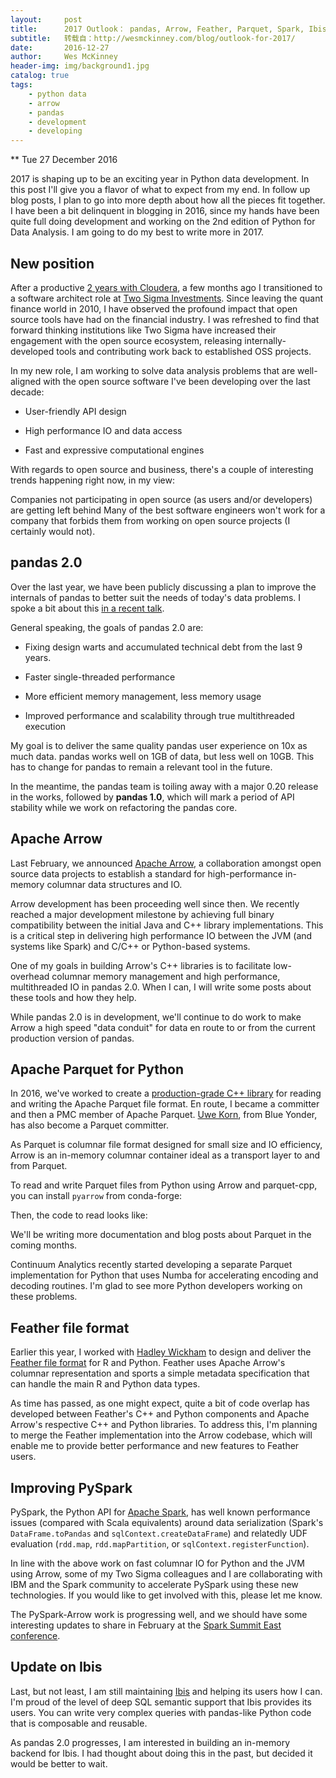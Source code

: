 ```yaml
---
layout:     post
title:      2017 Outlook： pandas, Arrow, Feather, Parquet, Spark, Ibis
subtitle:   转载自：http://wesmckinney.com/blog/outlook-for-2017/
date:       2016-12-27
author:     Wes McKinney
header-img: img/background1.jpg
catalog: true
tags:
    - python data
    - arrow
    - pandas
    - development
    - developing
---
```






** Tue 27 December 2016

 

2017 is shaping up to be an exciting year in Python data development. In this
post I'll give you a flavor of what to expect from my end. In follow up blog
posts, I plan to go into more depth about how all the pieces fit together. I
have been a bit delinquent in blogging in 2016, since my hands have been quite
full doing development and working on the 2nd edition of Python for Data
Analysis. I am going to do my best to write more in 2017.

## New position

After a productive [2 years with Cloudera](http://wesmckinney.com/blog/thoughts-on-joining-cloudera), a few months ago I transitioned
to a software architect role at [Two Sigma Investments](https://twosigma.com/.). Since leaving the
quant finance world in 2010, I have observed the profound impact that open
source tools have had on the financial industry. I was refreshed to find that
forward thinking institutions like Two Sigma have increased their engagement
with the open source ecosystem, releasing internally-developed tools and
contributing work back to established OSS projects.

In my new role, I am working to solve data analysis problems that are
well-aligned with the open source software I've been developing over the last
decade:

- User-friendly API design

- High performance IO and data access

- Fast and expressive computational engines


With regards to open source and business, there's a couple of interesting
trends happening right now, in my view:

Companies not participating in open source (as users and/or developers) are
 getting left behind
Many of the best software engineers won't work for a company that forbids
 them from working on open source projects (I certainly would not).

## pandas 2.0

Over the last year, we have been publicly discussing a plan to improve the
internals of pandas to better suit the needs of today's data problems. I spoke
a bit about this [in a recent talk](http://www.slideshare.net/wesm/python-data-wrangling-preparing-for-the-future).

General speaking, the goals of pandas 2.0 are:

- Fixing design warts and accumulated technical debt from the last 9 years.

- Faster single-threaded performance

- More efficient memory management, less memory usage

- Improved performance and scalability through true multithreaded execution


My goal is to deliver the same quality pandas user experience on 10x as much
data. pandas works well on 1GB of data, but less well on 10GB. This has to
change for pandas to remain a relevant tool in the future.

In the meantime, the pandas team is toiling away with a major 0.20 release in
the works, followed by **pandas 1.0**, which will mark a period of API
stability while we work on refactoring the pandas core.

## Apache Arrow

Last February, we announced [Apache Arrow](http://arrow.apache.org/), a collaboration amongst open
source data projects to establish a standard for high-performance in-memory
columnar data structures and IO.

Arrow development has been proceeding well since then. We recently reached a
major development milestone by achieving full binary compatibility between the
initial Java and C++ library implementations. This is a critical step in
delivering high performance IO between the JVM (and systems like Spark) and
C/C++ or Python-based systems.

One of my goals in building Arrow's C++ libraries is to facilitate low-overhead
columnar memory management and high performance, multithreaded IO in pandas
2.0. When I can, I will write some posts about these tools and how they help.

While pandas 2.0 is in development, we'll continue to do work to make Arrow a
high speed "data conduit" for data en route to or from the current production
version of pandas.

## Apache Parquet for Python

In 2016, we've worked to create a [production-grade C++ library](http://github.com/apache/parquet-cpp) for reading
and writing the Apache Parquet file format. En route, I became a committer and
then a PMC member of Apache Parquet. [Uwe Korn](https://github.com/xhochy), from Blue Yonder, has also
become a Parquet committer.

As Parquet is columnar file format designed for small size and IO efficiency,
Arrow is an in-memory columnar container ideal as a transport layer to and from
Parquet.

To read and write Parquet files from Python using Arrow and parquet-cpp, you
can install `pyarrow` from conda-forge:

Then, the code to read looks like:

We'll be writing more documentation and blog posts about Parquet in the coming
months.

Continuum Analytics recently started developing a separate Parquet
implementation for Python that uses Numba for accelerating encoding and
decoding routines. I'm glad to see more Python developers working on these
problems.

## Feather file format

Earlier this year, I worked with [Hadley Wickham](http://hadley.nz/.) to design and deliver the
[Feather file format](http://github.com/wesm/feather) for R and Python. Feather uses Apache Arrow's columnar
representation and sports a simple metadata specification that can handle the
main R and Python data types.

As time has passed, as one might expect, quite a bit of code overlap has
developed between Feather's C++ and Python components and Apache Arrow's
respective C++ and Python libraries. To address this, I'm planning to merge the
Feather implementation into the Arrow codebase, which will enable me to provide
better performance and new features to Feather users.

## Improving PySpark

PySpark, the Python API for [Apache Spark](http://spark.apache.org/.), has well known performance
issues (compared with Scala equivalents) around data serialization (Spark's
`DataFrame.toPandas` and `sqlContext.createDataFrame`) and relatedly UDF
evaluation (`rdd.map`, `rdd.mapPartition`, or `sqlContext.registerFunction`).

In line with the above work on fast columnar IO for Python and the JVM using
Arrow, some of my Two Sigma colleagues and I are collaborating with IBM and the
Spark community to accelerate PySpark using these new technologies. If you
would like to get involved with this, please let me know.

The PySpark-Arrow work is progressing well, and we should have some interesting
updates to share in February at the [Spark Summit East conference](https://spark-summit.org/east-2017).

## Update on Ibis

Last, but not least, I am still maintaining [Ibis](http://github.com/cloudera/ibis) and helping its users
how I can. I'm proud of the level of deep SQL semantic support that Ibis
provides its users. You can write very complex queries with pandas-like Python
code that is composable and reusable.

As pandas 2.0 progresses, I am interested in building an in-memory backend for
Ibis. I had thought about doing this in the past, but decided it would be
better to wait.
